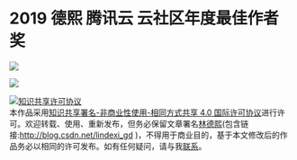 # 2019 德熙 腾讯云 云社区年度最佳作者奖

<!--more-->
<!-- CreateTime:5/30/2020 1:07:28 PM -->


<!-- ![](http://image.acmx.xyz/lindexi%2F20231171629498194.jpg) -->
![](https://i.loli.net/2020/05/30/TIN1DndVhS2Qx47.jpg)

<!-- ![](http://image.acmx.xyz/lindexi%2F20231171630209704.jpg) -->
![](https://i.loli.net/2020/05/30/Fns5hr2bCYmLJ3N.jpg)

<a rel="license" href="http://creativecommons.org/licenses/by-nc-sa/4.0/"><img alt="知识共享许可协议" style="border-width:0" src="https://licensebuttons.net/l/by-nc-sa/4.0/88x31.png" /></a><br />本作品采用<a rel="license" href="http://creativecommons.org/licenses/by-nc-sa/4.0/">知识共享署名-非商业性使用-相同方式共享 4.0 国际许可协议</a>进行许可。欢迎转载、使用、重新发布，但务必保留文章署名[林德熙](http://blog.csdn.net/lindexi_gd)(包含链接:http://blog.csdn.net/lindexi_gd )，不得用于商业目的，基于本文修改后的作品务必以相同的许可发布。如有任何疑问，请与我[联系](mailto:lindexi_gd@163.com)。 

